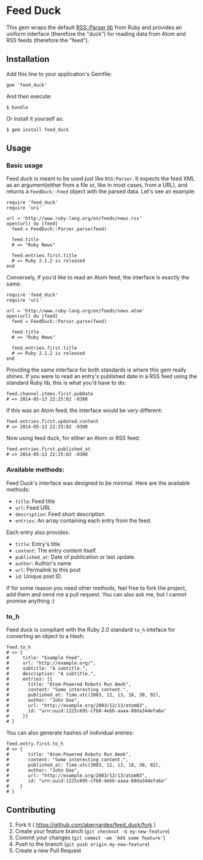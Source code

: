 # Feed Duck

This gem wraps the default [RSS::Parser lib](http://ruby-doc.org/stdlib-2.0.0/libdoc/rss/rdoc/RSS/Parser.html) from Ruby and provides an uniform interface (therefore the "duck") for reading data from Atom and RSS feeds (therefore the "feed").

## Installation

Add this line to your application's Gemfile:

    gem 'feed_duck'

And then execute:

    $ bundle

Or install it yourself as:

    $ gem install feed_duck

## Usage

### Basic usage

Feed duck is meant to be used just like `RSS:Parser`. It expects the feed XML as an argument(either from a file or, like in most cases, from a URL), and returns a `FeedDuck::Feed` object with the parsed data. Let's see an example:

```
require 'feed_duck'
require 'uri'

url = 'http://www.ruby-lang.org/en/feeds/news.rss'
open(url) do |feed|
  feed = FeedDuck::Parser.parse(feed)
  
  feed.title
  # => "Ruby News"
  
  feed.entries.first.title
  # => Ruby 2.1.2 is released
end
```

Conversely, if you'd like to read an Atom feed, the interface is exactly the same.

```
require 'feed_duck'
require 'uri'

url = 'http://www.ruby-lang.org/en/feeds/news.atom'
open(url) do |feed|
  feed = FeedDuck::Parser.parse(feed)
  
  feed.title
  # => "Ruby News"
  
  feed.entries.first.title
  # => Ruby 2.1.2 is released
end
```

Providing the same interface for both standards is where this gem really shines. If you were to read an entry's published date in a RSS feed using the standard Ruby lib, this is what you'd have to do:

```
feed.channel.items.first.pubDate
# => 2014-05-13 22:25:02 -0300
```

If this was an Atom feed, the interface would be *very* different:

```
feed.entries.first.updated.content
# => 2014-05-13 22:25:02 -0300
```

Now using feed duck, for either an Atom or RSS feed:

```
feed.entries.first.published_at
# => 2014-05-13 22:25:02 -0300
```

### Available methods:

Feed Duck's interface was designed to be minimal. Here are the available methods:

* `title`: Feed title
* `url`: Feed URL
* `description`: Feed short description
* `entries`: An array containing each entry from the feed.

Each entry also provides:

* `title`: Entry's title
* `content`: The entry content itself.
* `published_at`: Date of publication or last update.
* `author`: Author's name
* `url`: Permalink to this post
* `id`: Unique post ID.

If for some reason you need other methods, feel free to fork the project, add them and send me a pull request. You can also ask me, but I cannot promise anything :)

### to_h

Feed duck is compliant with the Ruby 2.0 standard `to_h` inteface for converting an object to a Hash:

```
feed.to_h
# => {
#     title: "Example Feed",
#     url: "http://example.org/",
#     subtitle: "A subtitle.",
#     description: "A subtitle.",
#     entries: [{
#       title: "Atom-Powered Robots Run Amok",
#       content: "Some interesting content.",
#       published_at: Time.utc(2003, 12, 13, 18, 30, 02),
#       author: "John Doe",
#       url: "http://example.org/2003/12/13/atom03",
#       id: "urn:uuid:1225c695-cfb8-4ebb-aaaa-80da344efa6a"
#     }]
# }
```

You can also generate hashes of individual entries:

```
feed.entry.first.to_h
# => {
#       title: "Atom-Powered Robots Run Amok",
#       content: "Some interesting content.",
#       published_at: Time.utc(2003, 12, 13, 18, 30, 02),
#       author: "John Doe",
#       url: "http://example.org/2003/12/13/atom03",
#       id: "urn:uuid:1225c695-cfb8-4ebb-aaaa-80da344efa6a"
#    }
# }
```

## Contributing

1. Fork it ( https://github.com/abernardes/feed_duck/fork )
2. Create your feature branch (`git checkout -b my-new-feature`)
3. Commit your changes (`git commit -am 'Add some feature'`)
4. Push to the branch (`git push origin my-new-feature`)
5. Create a new Pull Request
